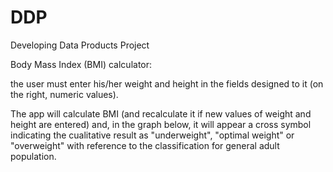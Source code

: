 # DDP

Developing Data Products Project

Body Mass Index (BMI) calculator:

the user must enter his/her weight and height in the fields designed to it (on the right, numeric values).

The app will calculate BMI (and recalculate it if new values of weight and height are entered) and, in the graph below, 
it will appear a cross symbol indicating the cualitative result as "underweight", "optimal weight" or "overweight" with 
reference to the classification for general adult population.

